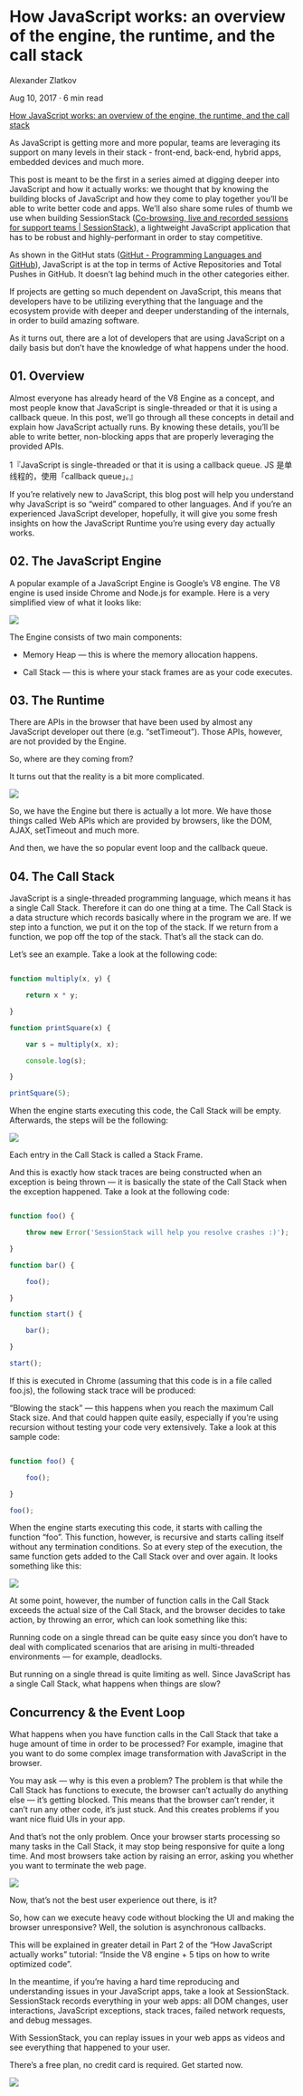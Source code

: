# How JavaScript works: an overview of the engine, the runtime, and the call stack

Alexander Zlatkov

Aug 10, 2017 · 6 min read

[How JavaScript works: an overview of the engine, the runtime, and the call stack](https://blog.sessionstack.com/how-does-javascript-actually-work-part-1-b0bacc073cf?gi=878b004bb1a0)

As JavaScript is getting more and more popular, teams are leveraging its support on many levels in their stack - front-end, back-end, hybrid apps, embedded devices and much more.

This post is meant to be the first in a series aimed at digging deeper into JavaScript and how it actually works: we thought that by knowing the building blocks of JavaScript and how they come to play together you’ll be able to write better code and apps. We’ll also share some rules of thumb we use when building SessionStack ([Co-browsing, live and recorded sessions for support teams | SessionStack](https://www.sessionstack.com/?utm_source=medium&utm_medium=source&utm_content=javascript-series-post1-intro)), a lightweight JavaScript application that has to be robust and highly-performant in order to stay competitive.

As shown in the GitHut stats ([GitHut - Programming Languages and GitHub](https://githut.info/)), JavaScript is at the top in terms of Active Repositories and Total Pushes in GitHub. It doesn’t lag behind much in the other categories either.

If projects are getting so much dependent on JavaScript, this means that developers have to be utilizing everything that the language and the ecosystem provide with deeper and deeper understanding of the internals, in order to build amazing software.

As it turns out, there are a lot of developers that are using JavaScript on a daily basis but don’t have the knowledge of what happens under the hood.

## 01. Overview

Almost everyone has already heard of the V8 Engine as a concept, and most people know that JavaScript is single-threaded or that it is using a callback queue. In this post, we’ll go through all these concepts in detail and explain how JavaScript actually runs. By knowing these details, you’ll be able to write better, non-blocking apps that are properly leveraging the provided APIs.

1『JavaScript is single-threaded or that it is using a callback queue. JS 是单线程的，使用「callback queue」。』

If you’re relatively new to JavaScript, this blog post will help you understand why JavaScript is so “weird” compared to other languages. And if you’re an experienced JavaScript developer, hopefully, it will give you some fresh insights on how the JavaScript Runtime you’re using every day actually works.

## 02. The JavaScript Engine

A popular example of a JavaScript Engine is Google’s V8 engine. The V8 engine is used inside Chrome and Node.js for example. Here is a very simplified view of what it looks like:

![](./res/2020006.png)

The Engine consists of two main components:

* Memory Heap — this is where the memory allocation happens.

* Call Stack — this is where your stack frames are as your code executes.

## 03. The Runtime

There are APIs in the browser that have been used by almost any JavaScript developer out there (e.g. “setTimeout”). Those APIs, however, are not provided by the Engine.

So, where are they coming from?

It turns out that the reality is a bit more complicated.

![](./res/2020007.png)

So, we have the Engine but there is actually a lot more. We have those things called Web APIs which are provided by browsers, like the DOM, AJAX, setTimeout and much more.

And then, we have the so popular event loop and the callback queue.

## 04. The Call Stack

JavaScript is a single-threaded programming language, which means it has a single Call Stack. Therefore it can do one thing at a time. The Call Stack is a data structure which records basically where in the program we are. If we step into a function, we put it on the top of the stack. If we return from a function, we pop off the top of the stack. That’s all the stack can do.

Let’s see an example. Take a look at the following code:

```js

function multiply(x, y) {

    return x * y;

}

function printSquare(x) {

    var s = multiply(x, x);

    console.log(s);

}

printSquare(5);

```

When the engine starts executing this code, the Call Stack will be empty. Afterwards, the steps will be the following:

![](./res/2020008.png)

Each entry in the Call Stack is called a Stack Frame.

And this is exactly how stack traces are being constructed when an exception is being thrown — it is basically the state of the Call Stack when the exception happened. Take a look at the following code:

```js

function foo() {

    throw new Error('SessionStack will help you resolve crashes :)');

}

function bar() {

    foo();

}

function start() {

    bar();

}

start();

```

If this is executed in Chrome (assuming that this code is in a file called foo.js), the following stack trace will be produced:

“Blowing the stack” — this happens when you reach the maximum Call Stack size. And that could happen quite easily, especially if you’re using recursion without testing your code very extensively. Take a look at this sample code:

```js

function foo() {

    foo();

}

foo();

```

When the engine starts executing this code, it starts with calling the function “foo”. This function, however, is recursive and starts calling itself without any termination conditions. So at every step of the execution, the same function gets added to the Call Stack over and over again. It looks something like this:

![](./res/2020009.png)

At some point, however, the number of function calls in the Call Stack exceeds the actual size of the Call Stack, and the browser decides to take action, by throwing an error, which can look something like this:

Running code on a single thread can be quite easy since you don’t have to deal with complicated scenarios that are arising in multi-threaded environments — for example, deadlocks.

But running on a single thread is quite limiting as well. Since JavaScript has a single Call Stack, what happens when things are slow?

## Concurrency & the Event Loop

What happens when you have function calls in the Call Stack that take a huge amount of time in order to be processed? For example, imagine that you want to do some complex image transformation with JavaScript in the browser.

You may ask — why is this even a problem? The problem is that while the Call Stack has functions to execute, the browser can’t actually do anything else — it’s getting blocked. This means that the browser can’t render, it can’t run any other code, it’s just stuck. And this creates problems if you want nice fluid UIs in your app.

And that’s not the only problem. Once your browser starts processing so many tasks in the Call Stack, it may stop being responsive for quite a long time. And most browsers take action by raising an error, asking you whether you want to terminate the web page.

![](./res/2020010.png)

Now, that’s not the best user experience out there, is it?

So, how can we execute heavy code without blocking the UI and making the browser unresponsive? Well, the solution is asynchronous callbacks.

This will be explained in greater detail in Part 2 of the “How JavaScript actually works” tutorial: “Inside the V8 engine + 5 tips on how to write optimized code”.

In the meantime, if you’re having a hard time reproducing and understanding issues in your JavaScript apps, take a look at SessionStack. SessionStack records everything in your web apps: all DOM changes, user interactions, JavaScript exceptions, stack traces, failed network requests, and debug messages.

With SessionStack, you can replay issues in your web apps as videos and see everything that happened to your user.

There’s a free plan, no credit card is required. Get started now.

![](./res/2020011.png)
